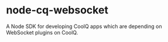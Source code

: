 # node-cq-websocket
A Node SDK  for developing CoolQ apps which are depending on WebSocket plugins on CoolQ.
